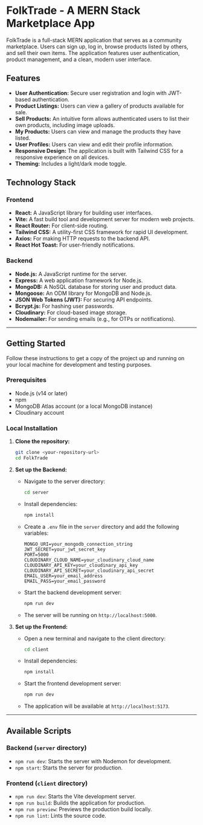 # FolkTrade - A MERN Stack Marketplace App

FolkTrade is a full-stack MERN application that serves as a community marketplace. Users can sign up, log in, browse products listed by others, and sell their own items. The application features user authentication, product management, and a clean, modern user interface.

## Features

- **User Authentication:** Secure user registration and login with JWT-based authentication.
- **Product Listings:** Users can view a gallery of products available for sale.
- **Sell Products:** An intuitive form allows authenticated users to list their own products, including image uploads.
- **My Products:** Users can view and manage the products they have listed.
- **User Profiles:** Users can view and edit their profile information.
- **Responsive Design:** The application is built with Tailwind CSS for a responsive experience on all devices.
- **Theming:** Includes a light/dark mode toggle.

## Technology Stack

### Frontend

- **React:** A JavaScript library for building user interfaces.
- **Vite:** A fast build tool and development server for modern web projects.
- **React Router:** For client-side routing.
- **Tailwind CSS:** A utility-first CSS framework for rapid UI development.
- **Axios:** For making HTTP requests to the backend API.
- **React Hot Toast:** For user-friendly notifications.

### Backend

- **Node.js:** A JavaScript runtime for the server.
- **Express:** A web application framework for Node.js.
- **MongoDB:** A NoSQL database for storing user and product data.
- **Mongoose:** An ODM library for MongoDB and Node.js.
- **JSON Web Tokens (JWT):** For securing API endpoints.
- **Bcrypt.js:** For hashing user passwords.
- **Cloudinary:** For cloud-based image storage.
- **Nodemailer:** For sending emails (e.g., for OTPs or notifications).

---

## Getting Started

Follow these instructions to get a copy of the project up and running on your local machine for development and testing purposes.

### Prerequisites

- Node.js (v14 or later)
- npm
- MongoDB Atlas account (or a local MongoDB instance)
- Cloudinary account

### Local Installation

1.  **Clone the repository:**

    ```bash
    git clone <your-repository-url>
    cd FolkTrade
    ```

2.  **Set up the Backend:**

    - Navigate to the server directory:
      ```bash
      cd server
      ```
    - Install dependencies:
      ```bash
      npm install
      ```
    - Create a `.env` file in the `server` directory and add the following variables:
      ```env
      MONGO_URI=your_mongodb_connection_string
      JWT_SECRET=your_jwt_secret_key
      PORT=5000
      CLOUDINARY_CLOUD_NAME=your_cloudinary_cloud_name
      CLOUDINARY_API_KEY=your_cloudinary_api_key
      CLOUDINARY_API_SECRET=your_cloudinary_api_secret
      EMAIL_USER=your_email_address
      EMAIL_PASS=your_email_password
      ```
    - Start the backend development server:
      ```bash
      npm run dev
      ```
    - The server will be running on `http://localhost:5000`.

3.  **Set up the Frontend:**
    - Open a new terminal and navigate to the client directory:
      ```bash
      cd client
      ```
    - Install dependencies:
      ```bash
      npm install
      ```
    - Start the frontend development server:
      ```bash
      npm run dev
      ```
    - The application will be available at `http://localhost:5173`.

---

## Available Scripts

### Backend (`server` directory)

- `npm run dev`: Starts the server with Nodemon for development.
- `npm start`: Starts the server for production.

### Frontend (`client` directory)

- `npm run dev`: Starts the Vite development server.
- `npm run build`: Builds the application for production.
- `npm run preview`: Previews the production build locally.
- `npm run lint`: Lints the source code.
